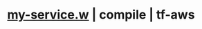 # [my-service.w](../../../../../../examples/tests/sdk_tests/state/my-service.w) | compile | tf-aws

